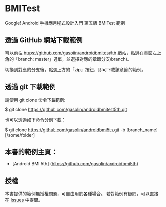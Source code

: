 BMITest
=================

Google! Android 手機應用程式設計入門 第五版 BMITest 範例

## 透過 GitHub 網站下載範例

可以前往 https://github.com/gasolin/androidbmitest5th 網站，點選在畫面左上角的「branch: master」選單，並選擇對應的章節分支(branch)。

切換到對應的分支後，點選上方的「zip」按鈕，即可下載該章節的範例。


## 透過 git 下載範例

請使用 git clone 命令下載範例:

$ git clone https://github.com/gasolin/androidbmitest5th.git

也可以透過如下命令分別下載：

$ git clone https://github.com/gasolin/androidbmi5th.git -b [branch_name] [/some/folder]

## 本書的範例主頁：

* [Android BMI 5th] (https://github.com/gasolin/androidbmi5th)

## 授權

本書提供的範例無授權問題，可自由用於各種場合。
若對範例有疑問，可以直接在 [Issues](https://github.com/gasolin/androidbmi5th/issues) 中提問。

